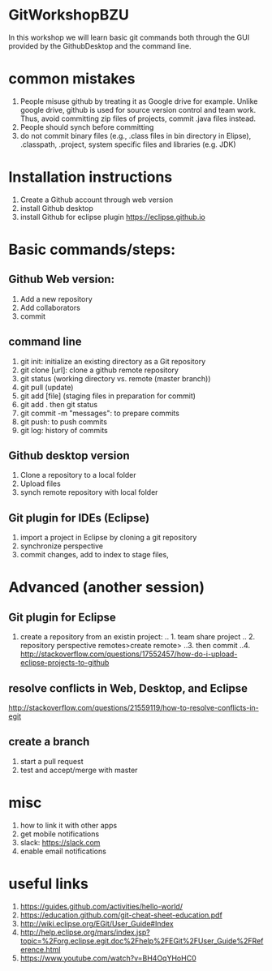 # GitWorkshopBZU
In this workshop we will learn basic git commands both through the GUI provided by the GithubDesktop and the command line.

# common mistakes
1. People misuse github by treating it as Google drive for example. Unlike google drive, github is used for source version control and team work. Thus, avoid committing zip files of projects, commit .java files instead.
2. People should synch before committing 
3. do not commit binary files (e.g., .class files in bin directory in Elipse), .classpath, .project, system specific files and libraries (e.g. JDK) 

# Installation instructions 
1. Create a Github account through web version
2. install Github desktop
3. install Github for eclipse plugin
https://eclipse.github.io

# Basic commands/steps:
## Github Web version:
1. Add a new repository
2. Add collaborators
3. commit

## command line
1. git init: initialize an existing directory as a Git repository
2. git clone [url]: clone a github remote repository
3. git status (working directory vs. remote (master branch))
4. git pull (update)
5. git add [file] (staging files in preparation for commit)
6. git add . then git status
7. git commit -m "messages": to prepare commits
8. git push: to push commits
9. git log: history of commits

## Github desktop version
1. Clone a repository to a local folder 
2. Upload files
3. synch remote repository with local folder

## Git plugin for IDEs (Eclipse)
1. import a project in Eclipse by cloning a git repository 
2. synchronize perspective 
3. commit changes, add to index to stage files, 

# Advanced (another session)
## Git plugin for Eclipse 
1. create a repository from an existin project: 
.. 1. team share project
.. 2. repository perspective remotes>create remote>
..3. then commit 
..4. http://stackoverflow.com/questions/17552457/how-do-i-upload-eclipse-projects-to-github

## resolve conflicts in Web, Desktop, and Eclipse
 http://stackoverflow.com/questions/21559119/how-to-resolve-conflicts-in-egit
## create a branch
1. start a pull request
2. test and accept/merge with master

# misc
1. how to link it with other apps
2. get mobile notifications
3. slack: https://slack.com
4. enable email notifications

# useful links
1. https://guides.github.com/activities/hello-world/
2. https://education.github.com/git-cheat-sheet-education.pdf
3. http://wiki.eclipse.org/EGit/User_Guide#Index
4. http://help.eclipse.org/mars/index.jsp?topic=%2Forg.eclipse.egit.doc%2Fhelp%2FEGit%2FUser_Guide%2FReference.html
5. https://www.youtube.com/watch?v=BH4OqYHoHC0
